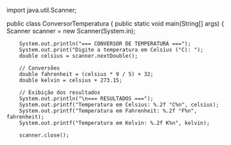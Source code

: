 import java.util.Scanner;

public class ConversorTemperatura {
    public static void main(String[] args) {
        Scanner scanner = new Scanner(System.in);

        System.out.println("=== CONVERSOR DE TEMPERATURA ===");
        System.out.print("Digite a temperatura em Celsius (°C): ");
        double celsius = scanner.nextDouble();

        // Conversões
        double fahrenheit = (celsius * 9 / 5) + 32;
        double kelvin = celsius + 273.15;

        // Exibição dos resultados
        System.out.println("\n=== RESULTADOS ===");
        System.out.printf("Temperatura em Celsius: %.2f °C%n", celsius);
        System.out.printf("Temperatura em Fahrenheit: %.2f °F%n", fahrenheit);
        System.out.printf("Temperatura em Kelvin: %.2f K%n", kelvin);

        scanner.close();


